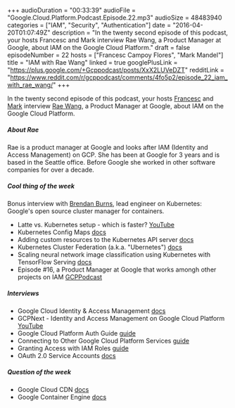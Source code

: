 +++
audioDuration = "00:33:39"
audioFile = "Google.Cloud.Platform.Podcast.Episode.22.mp3"
audioSize = 48483940
categories = ["IAM", "Security", "Authentication"]
date = "2016-04-20T01:07:49Z"
description = "In the twenty second episode of this podcast, your hosts Francesc and Mark interview Rae Wang, a Product Manager at Google, about IAM on the Google Cloud Platform."
draft = false
episodeNumber = 22
hosts = ["Francesc Campoy Flores", "Mark Mandel"]
title = "IAM with Rae Wang"
linked = true
googlePlusLink = "https://plus.google.com/+Gcppodcast/posts/XxX2LUVeDZT"
redditLink = "https://www.reddit.com/r/gcppodcast/comments/4fo5p2/episode_22_iam_with_rae_wang/"
+++

In the twenty second episode of this podcast, your hosts
[Francesc](http://twitter.com/francesc) and
[Mark](http://twitter.com/neurotic) interview
[Rae Wang](https://www.linkedin.com/in/raewang),
a Product Manager at Google, about IAM on the Google Cloud Platform.
<!--more-->

##### About Rae

Rae is a product manager at Google and looks after IAM
(Identity and Access Management) on GCP. She has been
at Google for 3 years and is based in the Seattle office.
Before Google she worked in other software companies for
over a decade. 

##### Cool thing of the week

Bonus interview with [Brendan Burns](https://twitter.com/brendandburns),
lead engineer on Kubernetes: Google's open source cluster manager
for containers.

- Latte vs. Kubernetes setup - which is faster? [YouTube](https://www.youtube.com/watch?v=7vZ9dRKRMyc)
- Kubernetes Config Maps [docs](http://kubernetes.io/docs/user-guide/configmap/)
- Adding custom resources to the Kubernetes API server [docs](https://github.com/kubernetes/kubernetes/blob/master/docs/design/extending-api.md)
- Kubernetes Cluster Federation (a.k.a. "Ubernetes") [docs](https://github.com/kubernetes/kubernetes/blob/8813c955182e3c9daae68a8257365e02cd871c65/release-0.19.0/docs/proposals/federation.md)
- Scaling neural network image classification using Kubernetes with TensorFlow Serving [docs](http://blog.kubernetes.io/2016/03/scaling-neural-network-image-classification-using-Kubernetes-with-TensorFlow-Serving.html)
- Episode #16, a Product Manager at Google that works amongh other projects on IAM [GCPPodcast](https://www.gcppodcast.com/post/episode-16-kubernetes-1-dot-2-with-kelsey-hightower/)

##### Interviews

- Google Cloud Identity & Access Management [docs](https://cloud.google.com/iam/)
- GCPNext - Identity and Access Management on Google Cloud Platform [YouTube](https://www.youtube.com/watch?v=twC2viX7u6s)
- Google Cloud Platform Auth Guide [guide](https://cloud.google.com/docs/authentication)
- Connecting to Other Google Cloud Platform Services [guide](https://cloud.google.com/compute/docs/authentication)
- Granting Access with IAM Roles [guide](https://cloud.google.com/compute/docs/access/iam)
- OAuth 2.0 Service Accounts [docs](https://developers.google.com/identity/protocols/OAuth2ServiceAccount)

##### Question of the week

- Google Cloud CDN [docs](https://cloud.google.com/cdn/docs)
- Google Container Engine [docs](https://cloud.google.com/container-engine/)
